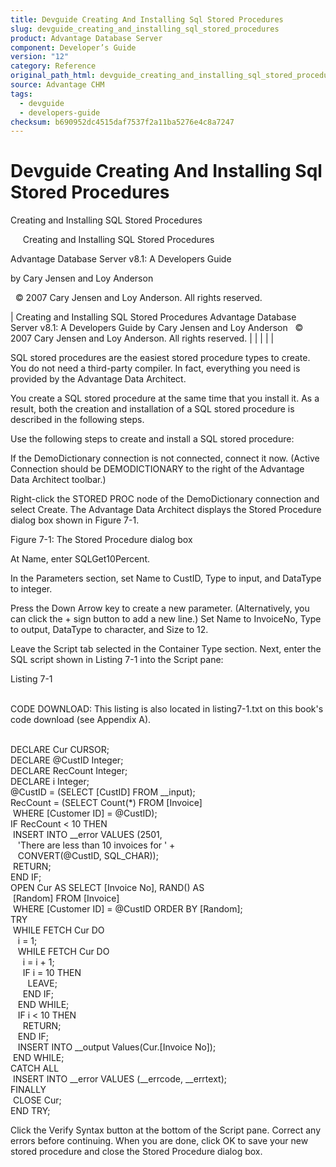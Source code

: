 ```yaml
---
title: Devguide Creating And Installing Sql Stored Procedures
slug: devguide_creating_and_installing_sql_stored_procedures
product: Advantage Database Server
component: Developer’s Guide
version: "12"
category: Reference
original_path_html: devguide_creating_and_installing_sql_stored_procedures.htm
source: Advantage CHM
tags:
  - devguide
  - developers-guide
checksum: b690952dc4515daf7537f2a11ba5276e4c8a7247
---
```


# Devguide Creating And Installing Sql Stored Procedures

Creating and Installing SQL Stored Procedures

     Creating and Installing SQL Stored Procedures

Advantage Database Server v8.1: A Developers Guide

by Cary Jensen and Loy Anderson

  © 2007 Cary Jensen and Loy Anderson. All rights reserved.

| Creating and Installing SQL Stored Procedures  Advantage Database Server v8.1: A Developers Guide  by Cary Jensen and Loy Anderson    © 2007 Cary Jensen and Loy Anderson. All rights reserved. |  |  |  |  |

SQL stored procedures are the easiest stored procedure types to create. You do not need a third-party compiler. In fact, everything you need is provided by the Advantage Data Architect.

You create a SQL stored procedure at the same time that you install it. As a result, both the creation and installation of a SQL stored procedure is described in the following steps.

Use the following steps to create and install a SQL stored procedure:

If the DemoDictionary connection is not connected, connect it now. (Active Connection should be DEMODICTIONARY to the right of the Advantage Data Architect toolbar.)

Right-click the STORED PROC node of the DemoDictionary connection and select Create. The Advantage Data Architect displays the Stored Procedure dialog box shown in Figure 7-1.

Figure 7-1: The Stored Procedure dialog box

At Name, enter SQLGet10Percent.

In the Parameters section, set Name to CustID, Type to input, and DataType to integer.

Press the Down Arrow key to create a new parameter. (Alternatively, you can click the + sign button to add a new line.) Set Name to InvoiceNo, Type to output, DataType to character, and Size to 12.

Leave the Script tab selected in the Container Type section. Next, enter the SQL script shown in Listing 7-1 into the Script pane:

Listing 7-1

   
CODE DOWNLOAD: This listing is also located in listing7-1.txt on this book's code download (see Appendix A).  
 

DECLARE Cur CURSOR;  
DECLARE @CustID Integer;  
DECLARE RecCount Integer;  
DECLARE i Integer;  
@CustID = (SELECT [CustID] FROM \_\_input);  
RecCount = (SELECT Count(\*) FROM [Invoice]   
  WHERE [Customer ID] = @CustID);  
IF RecCount < 10 THEN  
  INSERT INTO \_\_error VALUES (2501,   
    'There are less than 10 invoices for ' +  
    CONVERT(@CustID, SQL\_CHAR));  
  RETURN;  
END IF;  
OPEN Cur AS SELECT [Invoice No], RAND() AS   
  [Random] FROM [Invoice]   
  WHERE [Customer ID] = @CustID ORDER BY [Random];  
TRY  
  WHILE FETCH Cur DO  
    i = 1;  
    WHILE FETCH Cur DO  
      i = i + 1;  
      IF i = 10 THEN  
        LEAVE;  
      END IF;   
    END WHILE;  
    IF i < 10 THEN  
      RETURN;  
    END IF;  
    INSERT INTO \_\_output Values(Cur.[Invoice No]);  
  END WHILE;  
CATCH ALL  
  INSERT INTO \_\_error VALUES (\_\_errcode, \_\_errtext);  
FINALLY  
  CLOSE Cur;  
END TRY;

Click the Verify Syntax button at the bottom of the Script pane. Correct any errors before continuing. When you are done, click OK to save your new stored procedure and close the Stored Procedure dialog box.

